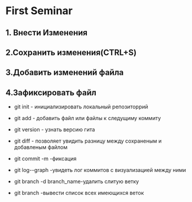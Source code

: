 # First Seminar
## 1. Внести Изменения
## 2.Сохранить изменения(CTRL+S)
## 3.Добавить изменений файла
## 4.Зафиксировать файл
* git init - инициализировать локальный репозиторрий
* git add - добавить файл или файлы к следущиму коммиту
* git version - узнать версию гита
* git diff - позволяет увидить разницу между сохраненым и добавленым файлом
* git commit -m -фиксация

* git log--graph -увидеть лог коммитов с визуализацией между ними
* git branch -d branch_name-удалить слитую ветку

* git branch -вывести список всех имеющихся веток